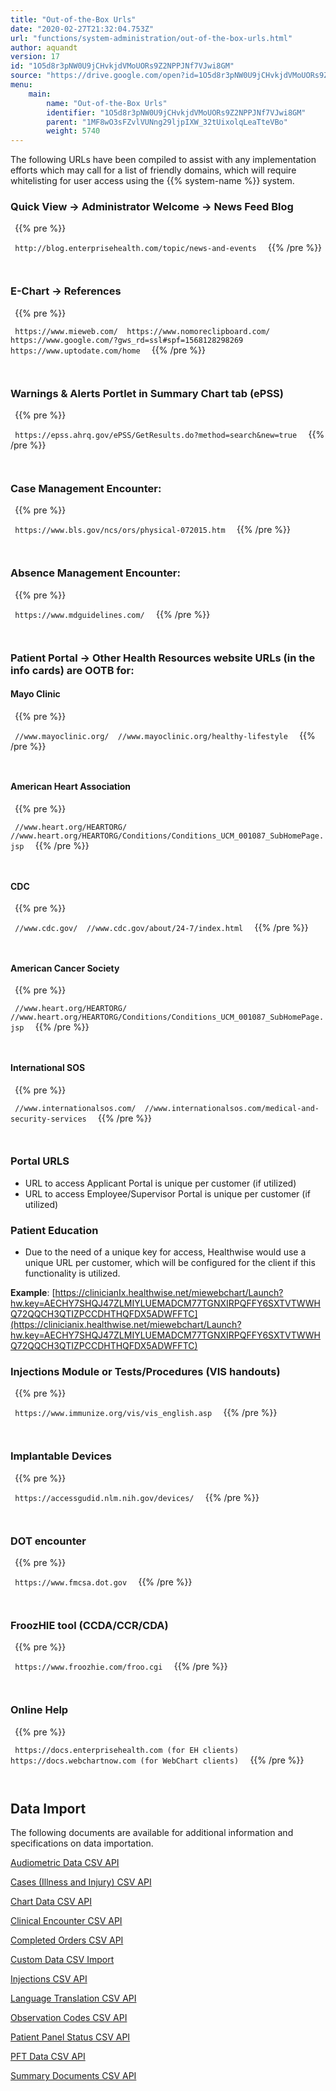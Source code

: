 ```yaml
---
title: "Out-of-the-Box Urls"
date: "2020-02-27T21:32:04.753Z"
url: "functions/system-administration/out-of-the-box-urls.html"
author: aquandt
version: 17
id: "1O5d8r3pNW0U9jCHvkjdVMoUORs9Z2NPPJNf7VJwi8GM"
source: "https://drive.google.com/open?id=1O5d8r3pNW0U9jCHvkjdVMoUORs9Z2NPPJNf7VJwi8GM"
menu:
    main:
        name: "Out-of-the-Box Urls"
        identifier: "1O5d8r3pNW0U9jCHvkjdVMoUORs9Z2NPPJNf7VJwi8GM"
        parent: "1MF8wO3sFZvlVUNng29ljpIXW_32tUixolqLeaTteVBo"
        weight: 5740
---
```

The following URLs have been compiled to assist with any implementation efforts which may call for a list of friendly domains, which will require whitelisting for user access using the {{% system-name %}} system. 

### Quick View → Administrator Welcome → News Feed Blog



` `{{% pre %}}

`  http://blog.enterprisehealth.com/topic/news-and-events 
`
` `{{% /pre %}}


`  
`
### E-Chart → References



` `{{% pre %}}

`  https://www.mieweb.com/  https://www.nomoreclipboard.com/  https://www.google.com/?gws_rd=ssl#spf=1568128298269  https://www.uptodate.com/home 
`
` `{{% /pre %}}


`  
`
### Warnings & Alerts Portlet in Summary Chart tab (ePSS)



` `{{% pre %}}

`  https://epss.ahrq.gov/ePSS/GetResults.do?method=search&new=true 
`
` `{{% /pre %}}


`  
`
### Case Management Encounter:



` `{{% pre %}}

`  https://www.bls.gov/ncs/ors/physical-072015.htm 
`
` `{{% /pre %}}


`  
`
### Absence Management Encounter:



` `{{% pre %}}

`  https://www.mdguidelines.com/ 
`
` `{{% /pre %}}


`  
`
### Patient Portal → Other Health Resources website URLs (in the info cards) are OOTB for:

#### Mayo Clinic



` `{{% pre %}}

`  //www.mayoclinic.org/  //www.mayoclinic.org/healthy-lifestyle 
`
` `{{% /pre %}}


`  
`
#### American Heart Association



` `{{% pre %}}

`  //www.heart.org/HEARTORG/  //www.heart.org/HEARTORG/Conditions/Conditions_UCM_001087_SubHomePage.jsp 
`
` `{{% /pre %}}


`  
`
#### CDC



` `{{% pre %}}

`  //www.cdc.gov/  //www.cdc.gov/about/24-7/index.html 
`
` `{{% /pre %}}


`  
`
#### American Cancer Society



` `{{% pre %}}

`  //www.heart.org/HEARTORG/  //www.heart.org/HEARTORG/Conditions/Conditions_UCM_001087_SubHomePage.jsp 
`
` `{{% /pre %}}


`  
`
#### International SOS



` `{{% pre %}}

`  //www.internationalsos.com/  //www.internationalsos.com/medical-and-security-services 
`
` `{{% /pre %}}


`  
`
### Portal URLS

* URL to access Applicant Portal is unique per customer (if utilized)
* URL to access Employee/Supervisor Portal is unique per customer (if utilized)

### Patient Education

* Due to the need of a unique key for access, Healthwise would use a unique URL per customer, which will be configured for the client if this functionality is utilized. 

**Example**: [https://clinicianIx.healthwise.net/miewebchart/Launch?hw.key=AECHY7SHQJ47ZLMIYLUEMADCM77TGNXIRPQFFY6SXTVTWWHQ72QQCH3QTIZPCCDHTHQFDX5ADWFFTC](https://clinicianix.healthwise.net/miewebchart/Launch?hw.key=AECHY7SHQJ47ZLMIYLUEMADCM77TGNXIRPQFFY6SXTVTWWHQ72QQCH3QTIZPCCDHTHQFDX5ADWFFTC)

### Injections Module or Tests/Procedures (VIS handouts)



` `{{% pre %}}

`  https://www.immunize.org/vis/vis_english.asp 
`
` `{{% /pre %}}


`  
`
### Implantable Devices



` `{{% pre %}}

`  https://accessgudid.nlm.nih.gov/devices/ 
`
` `{{% /pre %}}


`  
`
### DOT encounter



` `{{% pre %}}

`  https://www.fmcsa.dot.gov 
`
` `{{% /pre %}}


`  
`
### FroozHIE tool (CCDA/CCR/CDA)



` `{{% pre %}}

`  https://www.froozhie.com/froo.cgi 
`
` `{{% /pre %}}


`  
`
### Online Help



` `{{% pre %}}

`  https://docs.enterprisehealth.com (for EH clients)  https://docs.webchartnow.com (for WebChart clients) 
`
` `{{% /pre %}}


`  
`
## Data Import 

The following documents are available for additional information and specifications on data importation.

[Audiometric Data CSV API](data-migration/create-audiometric-data-file-for-import.html) 

[Cases (Illness and Injury) CSV API](data-migration/lost-time-import-tool.html)

[Chart Data CSV API](https://docs.google.com/document/d/1lWY5sUx7y3qgIdu5wKcXkK8tzEAAN9fQa0IXwU_40gw/pub)

[Clinical Encounter CSV API](data-migration/clinical-encounter-csv-api.html)

[Completed Orders CSV API](data-migration/completed-orders-import-tool.html)

[Custom Data CSV Import](data-migration/data-migration-file-format-standard.html)

[Injections CSV API](data-migration/injections-csv-api.html)

[Language Translation CSV API](data-migration/create-language-translation-file-for-import.html)

[Observation Codes CSV API](data-migration/observation-codes-csv-api.html)

[Patient Panel Status CSV API](data-migration/panel-status-import.html)

[PFT Data CSV API](data-migration/create-pft-data-file-for-import.html)

[Summary Documents CSV API](data-migration/summary-documents-csv-api.html)

